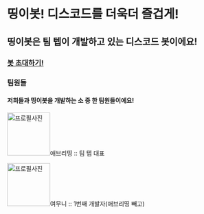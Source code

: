 띵이봇! 디스코드를 더욱더 즐겁게!
=============
띵이봇은 팀 텝이 개발하고 있는 디스코드 봇이에요!
-------------

### [봇 초대하기!](http://invite.thingebot.kro.kr)

### 팀원들
#### 저희들과 띵이봇을 개발하는 **소 중 한** 팀원들이에요!
<img src="https://cdn.discordapp.com/avatars/694017913723682946/e98b08b08ce5093f0bff9faa8f727397.png?size=256" width="100px" height="100px" title="프로필사진" alt="프로필사진">애브리띵 :: 팀 텝 대표

<img src="https://cdn.discordapp.com/avatars/724862211251765250/124ac0e7d02545b0efa5a060e6559c4e.png?size=256" width="100px" height="100px" title="프로필사진" alt="프로필사진">여무니 :: 1번째 개발자(애브리띵 빼고)

